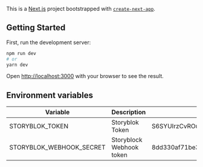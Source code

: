 This is a [Next.js](https://nextjs.org/) project bootstrapped with [`create-next-app`](https://github.com/vercel/next.js/tree/canary/packages/create-next-app).

## Getting Started

First, run the development server:

```bash
npm run dev
# or
yarn dev
```

Open [http://localhost:3000](http://localhost:3000) with your browser to see the result.

## Environment variables
| Variable                 | Description                | Example                                  |
|--------------------------|----------------------------|------------------------------------------|
| STORYBLOK_TOKEN          | Storyblok Token            | S6SYUIrzCvROuST523c96wrr                 |
| STORYBLOK_WEBHOOK_SECRET | Storyblock Webhook token   | 8dd330af71be389c096915d92b4d082ebcabbd27 |
